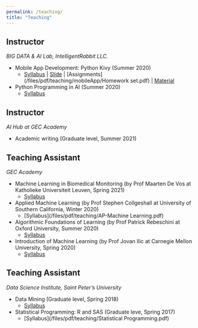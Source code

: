 ```yaml
---
permalink: /teaching/
title: "Teaching"
---
```


## Instructor
*BIG DATA & AI Lab, IntelligentRabbit LLC.* 
- Mobile App Development: Python Kivy (Summer 2020)
    - [Syllabus](/files/pdf/teaching/Startup_Pro_AppMg_Syllabus.pdf) | [Slide](/files/pdf/teaching/mobileApp/Slide1_AppMg.pdf) | [Assignments](/files/pdf/teaching/mobileApp/Homework set.pdf) | [Material](/files/pdf/teaching/mobileApp/KivyMD.pdf)
- Python Programming in AI  (Summer 2020)
    - [Syllabus](/files/pdf/teaching/PythonAI.pdf)

## Instructor
*AI Hub at GEC Academy*
- Academic writing (Graduate level, Summer 2021)

## Teaching Assistant 
*GEC Academy* 
- Machine Learning in Biomedical Monitoring (by Prof Maarten De Vos at Katholieke Universiteit Leuven, Spring 2021)
    - [Syllabus](/files/pdf/teaching/ML-bio.pdf)
- Applied Machine Learning (by Prof Stephen Collgeshall at University of Southern California, Winter 2020)
    - [Syllabus](/files/pdf/teaching/AP-Machine Learning.pdf)
- Algorithmic Foundations of Learning (by Prof Patrick Rebeschini at Oxford University, Summer 2020)
    - [Syllabus](/files/pdf/teaching/AlgorithmL.pdf)
- Introduction of Machine Learning (by Prof Jovan Ilic at Carnegie Mellon University, Spring 2020)
    - [Syllabus](/files/pdf/teaching/MLDS.pdf)

## Teaching Assistant
*Data Science Institute, Saint Peter’s University*
- Data Mining (Graduate level, Spring 2018) 
    - [Syllabus](/files/pdf/teaching/DataMiningSpring2017.pdf)
- Statistical Programming: R and SAS  (Graduate leve, Spring 2017)
    - [Syllabus](/files/pdf/teaching/Statistical Programming.pdf)
